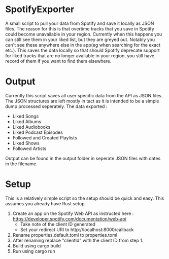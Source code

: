 # SpotifyExporter
A small script to pull your data from Spotify and save it locally as JSON files.
The reason for this is that overtime tracks that you save in Spotify could become unavailable in your region.
Currently when this happens you can still see them in your liked list, but they are greyed out.
Notably you can't see these anywhere else in the app(eg when searching for the exact etc.).
This saves the data locally so that should Spotify deprecate support for liked tracks that are no longer available in your region, you still have record of them if you want to find them elsewhere.

# Output
Currently this script saves all user specific data from the API as JSON files.
The JSON structures are left mostly in tact as it is intended to be a simple dump processed seperately.
The data exported : 
   - Liked Songs
   - Liked Albums
   - Liked Audiobooks
   - Liked Podcast Episodes
   - Followed and Created Playlists
   - Liked Shows
   - Followed Artists

Output can be found in the output folder in seperate JSON files with dates in the filename.

# Setup
This is a relatively simple script so the setup should be quick and easy.
This assumes you already have Rust setup.
1. Create an app on the Spotify Web API as instructed here : https://developer.spotify.com/documentation/web-api
   - Take note of the client ID generated
   - Set your redirect URI to http://localhost:8000/callback
2. Rename properties.default.toml to properties.toml
3. After renaming replace "clientId" with the client ID from step 1.
4. Build using cargo build
5. Run using cargo run

